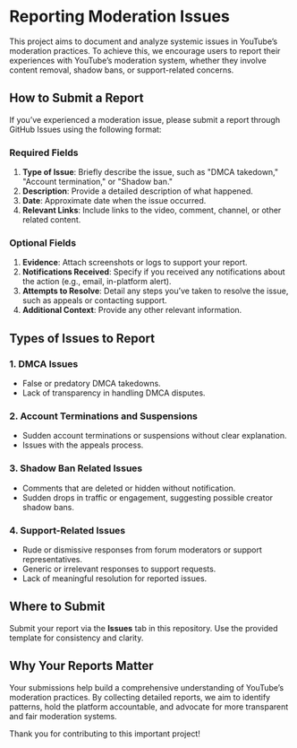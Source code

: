 # Reporting Moderation Issues

This project aims to document and analyze systemic issues in YouTube’s moderation practices. To achieve this, we encourage users to report their experiences with YouTube’s moderation system, whether they involve content removal, shadow bans, or support-related concerns.

## How to Submit a Report

If you’ve experienced a moderation issue, please submit a report through GitHub Issues using the following format:

### Required Fields
1. **Type of Issue**: Briefly describe the issue, such as "DMCA takedown," "Account termination," or "Shadow ban."
2. **Description**: Provide a detailed description of what happened.
3. **Date**: Approximate date when the issue occurred.
4. **Relevant Links**: Include links to the video, comment, channel, or other related content.

### Optional Fields
1. **Evidence**: Attach screenshots or logs to support your report.
2. **Notifications Received**: Specify if you received any notifications about the action (e.g., email, in-platform alert).
3. **Attempts to Resolve**: Detail any steps you’ve taken to resolve the issue, such as appeals or contacting support.
4. **Additional Context**: Provide any other relevant information.

## Types of Issues to Report

### 1. **DMCA Issues**
- False or predatory DMCA takedowns.
- Lack of transparency in handling DMCA disputes.

### 2. **Account Terminations and Suspensions**
- Sudden account terminations or suspensions without clear explanation.
- Issues with the appeals process.

### 3. **Shadow Ban Related Issues**
- Comments that are deleted or hidden without notification.
- Sudden drops in traffic or engagement, suggesting possible creator shadow bans.

### 4. **Support-Related Issues**
- Rude or dismissive responses from forum moderators or support representatives.
- Generic or irrelevant responses to support requests.
- Lack of meaningful resolution for reported issues.

## Where to Submit
Submit your report via the **Issues** tab in this repository. Use the provided template for consistency and clarity.

## Why Your Reports Matter
Your submissions help build a comprehensive understanding of YouTube’s moderation practices. By collecting detailed reports, we aim to identify patterns, hold the platform accountable, and advocate for more transparent and fair moderation systems.

Thank you for contributing to this important project!

